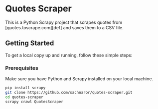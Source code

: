 # Quotes Scraper

This is a Python Scrapy project that scrapes quotes from [quotes.toscrape.com][def] and saves them to a CSV file.

## Getting Started

To get a local copy up and running, follow these simple steps:

### Prerequisites

Make sure you have Python and Scrapy installed on your local machine.

```bash
pip install scrapy
git clone https://github.com/sachnaror/quotes-scraper.git
cd quotes-scraper
scrapy crawl QuotesScraper
```
